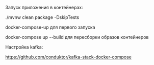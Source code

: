Запуск приложения в контейнерах:

./mvnw clean package -DskipTests

docker-compose-up для первого запуска

docker-compose up --build  для пересборки образов контейнеров

Настройка kafka:

https://github.com/conduktor/kafka-stack-docker-compose